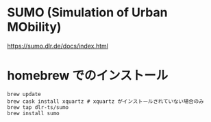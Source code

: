 # SUMO (Simulation of Urban MObility)
https://sumo.dlr.de/docs/index.html

# homebrew でのインストール
``` 
brew update
brew cask install xquartz # xquartz がインストールされていない場合のみ
brew tap dlr-ts/sumo
brew install sumo
```
